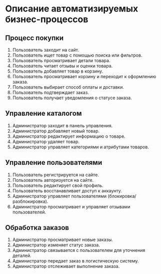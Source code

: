 # Описание автоматизируемых бизнес-процессов

## Процесс покупки
1. Пользователь заходит на сайт.
2. Пользователь ищет товар с помощью поиска или фильтров.
3. Пользователь просматривает детали товара.
4. Пользователь читает отзывы и оценки товара.
5. Пользователь добавляет товар в корзину.
6. Пользователь просматривает корзину и переходит к оформлению заказа.
7. Пользователь выбирает способ оплаты и доставки.
8. Пользователь подтверждает заказ.
9. Пользователь получает уведомления о статусе заказа.

## Управление каталогом
1. Администратор заходит в панель управления.
2. Администратор добавляет новый товар.
3. Администратор редактирует информацию о товаре.
4. Администратор удаляет товар.
5. Администратор управляет категориями и атрибутами товаров.

## Управление пользователями
1. Пользователь регистрируется на сайте.
2. Пользователь авторизуется на сайте.
3. Пользователь редактирует свой профиль.
4. Пользователь восстанавливает доступ к аккаунту.
5. Администратор управляет пользователями (блокировка/разблокировка).
6. Администратор просматривает и управляет отзывами пользователей.

## Обработка заказов
1. Администратор просматривает новые заказы.
2. Администратор изменяет статус заказа.
3. Администратор связывается с пользователем для уточнения деталей.
4. Администратор передает заказ в логистическую систему.
5. Администратор отслеживает выполнение заказа.
